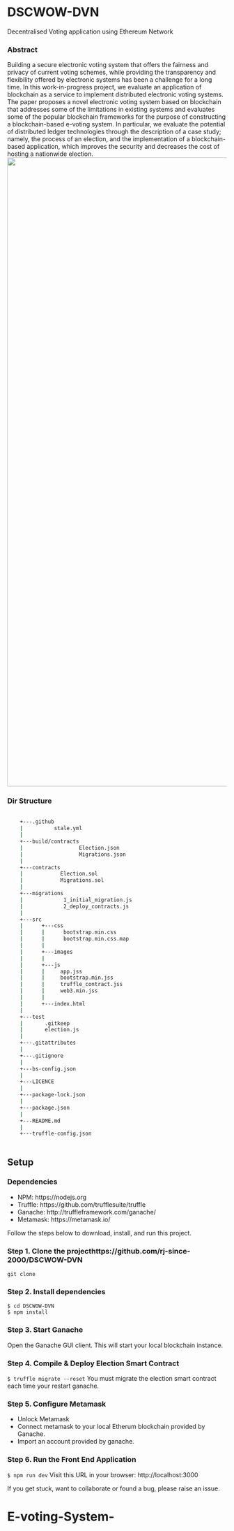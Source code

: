 # DSCWOW-DVN
Decentralised Voting application using Ethereum Network
### Abstract
Building a secure electronic voting system that offers the fairness and privacy of current voting schemes, while providing the transparency and flexibility offered by electronic systems has been a challenge for a long time. In this work-in-progress project, we evaluate an application of blockchain as a service to implement distributed electronic voting systems. The paper proposes a novel electronic voting system based on blockchain that addresses some of the limitations in existing systems and evaluates some of the popular blockchain frameworks for the purpose of constructing a blockchain-based e-voting system. In particular, we evaluate the potential of distributed ledger technologies through the description of a case study; namely, the process of an election, and the implementation of a blockchain-based application, which improves the security and decreases the cost of hosting a nationwide election.
<img width="1440" src="https://assets.devfolio.co/hackathons/4851e74537ac440d864f5a760f6b8167/projects/ee13125ddb81465098ea0bd1506045e8/picun1tfhzbc.png">
### Dir Structure 

```bash
 
    +---.github
    |          stale.yml
    |
    +---build/contracts
    |                  Election.json
    |                  Migrations.json
    |
    +---contracts
    |            Election.sol
    |            Migrations.sol
    |
    +---migrations
    |             1_initial_migration.js
    |             2_deploy_contracts.js
    |
    +---src
    |      +---css
    |      |      bootstrap.min.css
    |      |      bootstrap.min.css.map
    |      |
    |      +---images
    |      |
    |      +---js
    |      |     app.jss
    |      |     bootstrap.min.jss
    |      |     truffle_contract.jss
    |      |     web3.min.jss
    |      |
    |      +---index.html
    |
    +---test
    |       .gitkeep
    |       election.js
    |
    +---.gitattributes
    |
    +---.gitignore
    |
    +---bs-config.json
    |
    +---LICENCE
    |
    +---package-lock.json
    |
    +---package.json
    |
    +---README.md
    |
    +---truffle-config.json
    

```
## Setup
### Dependencies
<ul>
  <li>NPM: https://nodejs.org</li>
  <li>Truffle: https://github.com/trufflesuite/truffle</li>
  <li>Ganache: http://truffleframework.com/ganache/</li>
  <li>Metamask: https://metamask.io/</li>
</ul>  

Follow the steps below to download, install, and run this project.

### Step 1. Clone the projecthttps://github.com/rj-since-2000/DSCWOW-DVN
`git clone `

### Step 2. Install dependencies
```
$ cd DSCWOW-DVN
$ npm install
```
### Step 3. Start Ganache
Open the Ganache GUI client. This will start your local blockchain instance.


### Step 4. Compile & Deploy Election Smart Contract
`$ truffle migrate --reset`
You must migrate the election smart contract each time your restart ganache.

### Step 5. Configure Metamask
- Unlock Metamask
- Connect metamask to your local Etherum blockchain provided by Ganache.
- Import an account provided by ganache.

### Step 6. Run the Front End Application
`$ npm run dev`
Visit this URL in your browser: http://localhost:3000

If you get stuck, want to collaborate or found a bug, please raise an issue.
# E-voting-System-
